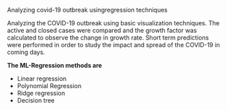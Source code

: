 Analyzing covid-19 outbreak usingregression techniques

Analyzing the COVID-19 outbreak using basic
visualization techniques. The active and closed cases were compared and the growth factor was calculated to observe the change in growth rate. Short term predictions were performed in order to study the impact and spread of the COVID-19 in coming days.

**The ML-Regression methods are**
* Linear regression
* Polynomial Regression
* Ridge regression
* Decision tree
